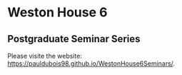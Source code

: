 # Weston House 6
## Postgraduate Seminar Series

Please visite the website: https://pauldubois98.github.io/WestonHouse6Seminars/.
